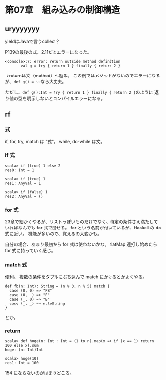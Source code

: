 # 第07章　組み込みの制御構造

## uryyyyyyy

yieldはJavaで言うcollect？

P139の最後の式、2.11だとエラーになった。

```
<console>:7: error: return outside method definition
       val g = try { return 1 } finally { return 2 }
```

→returnは文（method）へ返る。
この例ではメソッドがないのでエラーになるが、`def g() = ~~`なら大丈夫。

ただし、`def g():Int = try { return 1 } finally { return 2 }`のように
返り値の型を明示しないとコンパイルエラーになる。


## rf

### 式

if, for, try, match は "式"。
while, do-while は文。

### if 式

```
scala> if (true) 1 else 2
res0: Int = 1

scala> if (true) 1
res1: AnyVal = 1

scala> if (false) 1
res2: AnyVal = ()
```

### for 式

23章で細かくやるが、リストっぽいものだけでなく、特定の条件さえ満たしていればなんでも for 式で回せる。
for という名前が付いているが、Haskell の do 式に近い。
機能が多いので、覚えるの大変かも。

自分の場合、あまり最初から for 式は使わないかな。
flatMap 連打し始めたら for 式に持っていく感じ。

### match 式

便利。
複数の条件をタプルにぶち込んで match にかけるとかよくやる。

```
def fb(n: Int): String = (n % 3, n % 5) match {
  case (0, 0) => "FB"
  case (0, _) => "F"
  case (_, 0) => "B"
  case (_, _) => n.toString
}
```

とか。

### return

```
scala> def hoge(n: Int): Int = (1 to n).map(x => if (x == 1) return 100 else x).sum
hoge: (n: Int)Int

scala> hoge(10)
res1: Int = 100
```

154 にならないのがはまりどころ。

